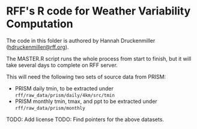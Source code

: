 # RFF's R code for Weather Variability Computation

The code in this folder is authored by Hannah Druckenmiller
(hdruckenmiller@rff.org).

The MASTER.R script runs the whole process from start to finish, but it will
take several days to complete on RFF server.

This will need the following two sets of source data from PRISM:

* PRISM daily tmin, to be extracted under
  `rff/raw_data/prism/daily/4km/src/tmin`
* PRISM monthly tmin, tmax, and ppt to be extracted under
  `rff/raw_data/prism/monthly`

TODO: Add license
TODO: Find pointers for the above datasets.
